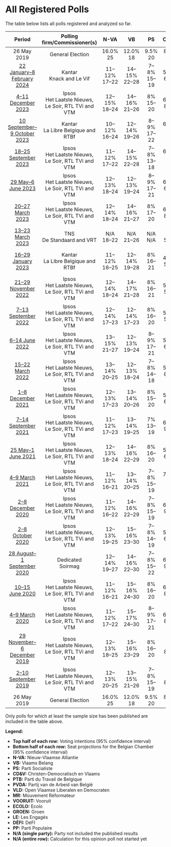 # All Registered Polls

The table below lists all polls registered and analyzed so far.

| Period     | Polling firm/Commissioner(s) | N-VA | VB | PS | CD&V | PTB | PVDA | VLD | MR | VOORUIT | ECOLO | GROEN | LE | DÉFI | PP |
|:----------:|:----------------------------:|:--:|:--:|:--:|:--:|:--:|:--:|:--:|:--:|:--:|:--:|:--:|:--:|:--:|:--:|
| 26 May 2019 | General Election | 16.0% <br> 25 | 12.0% <br> 18 | 9.5% <br> 20 | 8.9% <br> 12 | 4.8% <br> 9 | 3.3% <br> 3 | 8.5% <br> 12 | 7.6% <br> 14 | 6.7% <br> 9 | 6.1% <br> 13 | 6.1% <br> 8 | 3.7% <br> 5 | 2.2% <br> 2 | 1.1% <br> 0 |
| [22 January–8 February 2024](2024-02-08-Kantar.html) | Kantar <br> Knack and Le Vif | 11–12% <br> 17–22 | 14–15% <br> 22–28 | 7–8% <br> 15–19 | 5–6% <br> 6–10 | 6–7% <br> 11–15 | 6–8% <br> 8–11 | 4% <br> 3–8 | 6–7% <br> 13–17 | 8–10% <br> 11–16 | 5% <br> 9–12 | 4–6% <br> 5–9 | 4% <br> 4–9 | 1–2% <br> 1–2 | N/A <br> N/A |
| [4–11 December 2023](2023-12-11-Ipsos.html) | Ipsos <br> Het Laatste Nieuws, Le Soir, RTL TVi and VTM | 12–15% <br> 18–24 | 14–16% <br> 21–26 | 8% <br> 15–20 | 6–8% <br> 8–12 | 5% <br> 9–12 | 5–7% <br> 6–9 | 4–5% <br> 3–6 | 6–7% <br> 13–17 | 7–9% <br> 10–15 | 5% <br> 9–13 | 5–6% <br> 5–9 | 4% <br> 6–10 | 1–2% <br> 1–2 | N/A <br> N/A |
| [10 September–9 October 2023](2023-10-09-Kantar.html) | Kantar <br> La Libre Belgique and RTBf | 10–12% <br> 16–24 | 12–14% <br> 19–26 | 8–9% <br> 17–22 | 6–8% <br> 10–15 | 6% <br> 10–16 | 4–6% <br> 5–9 | 4% <br> 3–9 | 6–7% <br> 12–18 | 8–11% <br> 11–18 | 4% <br> 6–11 | 4–6% <br> 3–9 | 3% <br> 4–9 | 1–2% <br> 1–3 | N/A <br> N/A |
| [18–25 September 2023](2023-09-25-Ipsos.html) | Ipsos <br> Het Laatste Nieuws, Le Soir, RTL TVi and VTM | 11–12% <br> 17–22 | 14–15% <br> 22–28 | 7–8% <br> 13–18 | 6–7% <br> 10–13 | 6–7% <br> 11–15 | 5–7% <br> 6–10 | 4–5% <br> 4–9 | 7% <br> 13–17 | 8–10% <br> 11–17 | 5–6% <br> 9–13 | 3–5% <br> 3–6 | 4% <br> 6–10 | 1% <br> 1–2 | N/A <br> N/A |
| [29 May–6 June 2023](2023-06-06-Ipsos.html) | Ipsos <br> Het Laatste Nieuws, Le Soir, RTL TVi and VTM | 12–13% <br> 18–24 | 12–13% <br> 19–24 | 8–9% <br> 17–21 | 6–7% <br> 6–11 | 6–7% <br> 11–16 | 5–7% <br> 8–10 | 4–6% <br> 4–9 | 6–7% <br> 13–18 | 9–11% <br> 13–18 | 4–5% <br> 9–12 | 4–5% <br> 3–8 | 3% <br> 4–6 | 1–2% <br> 1–2 | N/A <br> N/A |
| [20–27 March 2023](2023-03-27-Ipsos.html) | Ipsos <br> Het Laatste Nieuws, Le Soir, RTL TVi and VTM | 12–14% <br> 18–24 | 14–16% <br> 21–27 | 8% <br> 17–20 | 6–8% <br> 8–12 | 6% <br> 11–15 | 4–6% <br> 4–8 | 5–6% <br> 6–10 | 6–7% <br> 13–16 | 8–10% <br> 11–17 | 4–5% <br> 8–11 | 4–5% <br> 3–7 | 3% <br> 4–8 | 2% <br> 1–4 | N/A <br> N/A |
| [13–23 March 2023](2023-03-23-TNS.html) | TNS <br> De Standaard and VRT | N/A <br> 18–22 | N/A <br> 21–26 | N/A <br> N/A | N/A <br> 5–10 | N/A <br> N/A | N/A <br> 7–9 | N/A <br> 6–9 | N/A <br> N/A | N/A <br> 14–17 | N/A <br> N/A | N/A <br> 5–7 | N/A <br> N/A | N/A <br> N/A | N/A <br> N/A |
| [16–29 January 2023](2023-01-29-Kantar.html) | Kantar <br> La Libre Belgique and RTBf | 11–12% <br> 16–25 | 12–14% <br> 19–28 | 8% <br> 16–21 | 4–5% <br> 5–10 | 6–7% <br> 11–18 | 2–4% <br> 1–6 | 5–7% <br> 7–14 | 6–7% <br> 12–18 | 8–11% <br> 11–17 | 4% <br> 7–12 | 5–8% <br> 5–13 | 2–3% <br> 4–6 | 2% <br> 1–4 | N/A <br> N/A |
| [21–29 November 2022](2022-11-29-Ipsos.html) | Ipsos <br> Het Laatste Nieuws, Le Soir, RTL TVi and VTM | 12–14% <br> 18–24 | 14–17% <br> 21–28 | 8% <br> 16–21 | 5–7% <br> 5–10 | 6% <br> 11–14 | 4–5% <br> 3–8 | 5–6% <br> 6–10 | 7% <br> 14–18 | 9–11% <br> 12–17 | 4% <br> 8–11 | 4–6% <br> 5–9 | 2–3% <br> 4–5 | 2% <br> 1–4 | N/A <br> N/A |
| [7–13 September 2022](2022-09-13-Ipsos.html) | Ipsos <br> Het Laatste Nieuws, Le Soir, RTL TVi and VTM | 12–14% <br> 17–23 | 12–14% <br> 17–23 | 8% <br> 16–20 | 5–7% <br> 5–10 | 6% <br> 10–13 | 4–6% <br> 5–9 | 6–8% <br> 7–11 | 7–8% <br> 15–19 | 9–11% <br> 12–18 | 4–5% <br> 9–12 | 4–6% <br> 5–9 | 2–3% <br> 4–5 | 2% <br> 1–4 | N/A <br> N/A |
| [6–14 June 2022](2022-06-14-Ipsos.html) | Ipsos <br> Het Laatste Nieuws, Le Soir, RTL TVi and VTM | 13–15% <br> 21–27 | 12–13% <br> 19–24 | 8–9% <br> 17–21 | 5–6% <br> 6–10 | 6% <br> 11–15 | 4–6% <br> 5–8 | 4–5% <br> 6–10 | 6–7% <br> 13–17 | 8–10% <br> 11–15 | 5% <br> 10–13 | 4–6% <br> 4–8 | 2–3% <br> 4–5 | 2% <br> 1–3 | N/A <br> N/A |
| [15–22 March 2022](2022-03-22-Ipsos.html) | Ipsos <br> Het Laatste Nieuws, Le Soir, RTL TVi and VTM | 13–14% <br> 20–25 | 12–13% <br> 18–24 | 7–8% <br> 14–18 | 5–6% <br> 8–11 | 6–7% <br> 11–16 | 4–6% <br> 5–9 | 5–6% <br> 6–10 | 6–7% <br> 13–18 | 8–10% <br> 11–15 | 5–6% <br> 10–14 | 4–6% <br> 5–9 | 2–3% <br> 4–5 | 1–2% <br> 1–2 | N/A <br> N/A |
| [1–8 December 2021](2021-12-08-Ipsos.html) | Ipsos <br> Het Laatste Nieuws, Le Soir, RTL TVi and VTM | 12–13% <br> 17–23 | 13–14% <br> 20–26 | 8% <br> 15–20 | 5–6% <br> 6–11 | 6% <br> 10–13 | 4–6% <br> 5–9 | 5–6% <br> 6–10 | 7–8% <br> 13–18 | 7–9% <br> 10–15 | 5–6% <br> 10–14 | 4–6% <br> 5–9 | 2% <br> 2–5 | 2% <br> 1–3 | N/A <br> N/A |
| [7–14 September 2021](2021-09-14-Ipsos.html) | Ipsos <br> Het Laatste Nieuws, Le Soir, RTL TVi and VTM | 11–12% <br> 17–23 | 13–14% <br> 19–25 | 7% <br> 13–19 | 6–7% <br> 9–13 | 6% <br> 10–14 | 4–5% <br> 3–8 | 6–7% <br> 7–11 | 6–7% <br> 13–18 | 6–8% <br> 9–13 | 6% <br> 11–15 | 5–7% <br> 5–9 | 2–3% <br> 4–6 | 2% <br> 1–4 | N/A <br> N/A |
| [25 May–1 June 2021](2021-06-01-Ipsos.html) | Ipsos <br> Het Laatste Nieuws, Le Soir, RTL TVi and VTM | 12–13% <br> 18–24 | 14–16% <br> 22–29 | 8% <br> 16–20 | 5–6% <br> 6–10 | 6% <br> 10–15 | 4–6% <br> 4–8 | 6–7% <br> 8–12 | 6% <br> 12–16 | 7–9% <br> 9–13 | 5–6% <br> 10–14 | 4–6% <br> 5–9 | 3% <br> 4–7 | 2% <br> 1–4 | N/A <br> N/A |
| [4–9 March 2021](2021-03-09-Ipsos.html) | Ipsos <br> Het Laatste Nieuws, Le Soir, RTL TVi and VTM | 11–12% <br> 16–21 | 13–14% <br> 20–25 | 7–8% <br> 15–19 | 7–8% <br> 10–14 | 6% <br> 11–14 | 4–6% <br> 5–8 | 7–8% <br> 9–14 | 6–7% <br> 13–17 | 6–8% <br> 9–13 | 6% <br> 11–15 | 4–6% <br> 4–9 | 2–3% <br> 4–5 | 2% <br> 1–3 | N/A <br> N/A |
| [2–8 December 2020](2020-12-08-Ipsos.html) | Ipsos <br> Het Laatste Nieuws, Le Soir, RTL TVi and VTM | 11–12% <br> 16–22 | 14–16% <br> 22–29 | 7–8% <br> 15–19 | 6–7% <br> 9–14 | 5–6% <br> 10–13 | 3–5% <br> 1–7 | 6–7% <br> 9–12 | 6–7% <br> 12–17 | 7–9% <br> 10–15 | 5–6% <br> 11–14 | 4–6% <br> 4–9 | 3% <br> 4–6 | 2% <br> 1–2 | N/A <br> N/A |
| [2–8 October 2020](2020-10-08-Ipsos.html) | Ipsos <br> Het Laatste Nieuws, Le Soir, RTL TVi and VTM | 12–13% <br> 19–25 | 15–16% <br> 23–30 | 7–8% <br> 14–19 | 5–6% <br> 6–11 | 6% <br> 10–14 | 3–4% <br> 1–5 | 5–6% <br> 7–11 | 6% <br> 12–16 | 7–9% <br> 11–15 | 6–7% <br> 13–17 | 4–5% <br> 3–8 | 2–3% <br> 4–6 | 2% <br> 1–3 | N/A <br> N/A |
| [28 August–1 September 2020](2020-09-01-Dedicated.html) | Dedicated <br> Soirmag | 12–14% <br> 19–27 | 14–16% <br> 22–30 | 7–8% <br> 15–22 | 6–8% <br> 9–15 | 4–5% <br> 7–13 | 1–2% <br> 0 | 7–10% <br> 10–16 | 6–7% <br> 13–20 | 6–9% <br> 9–14 | 4–5% <br> 9–15 | 3–5% <br> 3–8 | 1–2% <br> 0–6 | 1% <br> 0–3 | 1% <br> 0–2 |
| [10–15 June 2020](2020-06-15-Ipsos.html) | Ipsos <br> Het Laatste Nieuws, Le Soir, RTL TVi and VTM | 11–12% <br> 16–21 | 15–16% <br> 24–30 | 8% <br> 16–20 | 6–7% <br> 8–12 | 6% <br> 10–13 | 4–5% <br> 3–8 | 5–6% <br> 6–10 | 6–7% <br> 13–17 | 6–8% <br> 8–13 | 5–6% <br> 10–14 | 5–6% <br> 5–9 | 2% <br> 3–5 | 2% <br> 1–4 | N/A <br> N/A |
| [4–9 March 2020](2020-03-09-Ipsos.html) | Ipsos <br> Het Laatste Nieuws, Le Soir, RTL TVi and VTM | 11–12% <br> 17–22 | 15–17% <br> 24–30 | 8–9% <br> 17–21 | 6–7% <br> 8–12 | 6% <br> 10–14 | 5–6% <br> 5–9 | 5–6% <br> 6–10 | 6–7% <br> 12–17 | 5–7% <br> 6–10 | 5–6% <br> 10–14 | 4–6% <br> 5–9 | 2% <br> 1–5 | 2% <br> 1–4 | N/A <br> N/A |
| [29 November–6 December 2019](2019-12-06-Ipsos.html) | Ipsos <br> Het Laatste Nieuws, Le Soir, RTL TVi and VTM | 12–13% <br> 18–25 | 15–16% <br> 23–29 | 8% <br> 16–20 | 6% <br> 8–11 | 5–6% <br> 9–12 | 4–6% <br> 5–8 | 5–6% <br> 6–10 | 6–7% <br> 12–17 | 4–6% <br> 5–9 | 6% <br> 12–16 | 6–7% <br> 7–11 | 2–3% <br> 4–5 | 2% <br> 1–4 | N/A <br> N/A |
| [2–10 September 2019](2019-09-10-Ipsos.html) | Ipsos <br> Het Laatste Nieuws, Le Soir, RTL TVi and VTM | 12–13% <br> 20–25 | 13–15% <br> 21–26 | 7–8% <br> 15–19 | 6% <br> 8–11 | 5% <br> 8–11 | 3–4% <br> 1–7 | 7–8% <br> 10–15 | 7–8% <br> 14–18 | 4–6% <br> 4–8 | 6% <br> 11–15 | 6–8% <br> 7–12 | 2–3% <br> 4–5 | 2% <br> 1–4 | N/A <br> N/A |
| 26 May 2019 | General Election | 16.0% <br> 25 | 12.0% <br> 18 | 9.5% <br> 20 | 8.9% <br> 12 | 4.8% <br> 9 | 3.3% <br> 3 | 8.5% <br> 12 | 7.6% <br> 14 | 6.7% <br> 9 | 6.1% <br> 13 | 6.1% <br> 8 | 3.7% <br> 5 | 2.2% <br> 2 | 1.1% <br> 0 |

Only polls for which at least the sample size has been published are included in the table above.

**Legend:**
+ **Top half of each row:** Voting intentions (95% confidence interval)
+ **Bottom half of each row:** Seat projections for the Belgian Chamber (95% confidence interval)
+ **N-VA:** Nieuw-Vlaamse Alliantie
+ **VB:** Vlaams Belang
+ **PS:** Parti Socialiste
+ **CD&V:** Christen-Democratisch en Vlaams
+ **PTB:** Parti du Travail de Belgique
+ **PVDA:** Partij van de Arbeid van België
+ **VLD:** Open Vlaamse Liberalen en Democraten
+ **MR:** Mouvement Réformateur
+ **VOORUIT:** Vooruit
+ **ECOLO:** Ecolo
+ **GROEN:** Groen
+ **LE:** Les Engagés
+ **DÉFI:** DéFI
+ **PP:** Parti Populaire
+ **N/A (single party):** Party not included the published results
+ **N/A (entire row):** Calculation for this opinion poll not started yet

